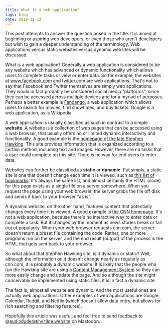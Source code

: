 ```yaml
---
title: What is a web application?
tags: blog
date: 2018-11-13
---
```


This post attempts to answer the question posed in the title. It is aimed at beginning or aspiring web developers, or even those who aren't developers but wish to gain a deeper understanding of the terminology. Web applications versus static websites versus dynamic websites will be discussed.

What is a web application? Generally a web application is considered to be any website which has advanced or dynamic functionality which allows users to complete tasks or view or enter data. So for example, the websites at www.facebook.com and twitter.com are web applications. That's not to say that Facebook and Twitter themselves are simply web applications. They would in fact probably be considered social media "platforms", since they can be accessed across multiple devices and for a myriad of purposes. Perhaps a better example is [Fandango](https://www.fandango.com/), a web application which allows users to search for movies, find showtimes, and buy tickets. Google is a web application, as is Wikipedia.

A web application is usually classified as such in contrast to a simple **website**. A website is a collection of web pages that can be accessed using a web browser, that usually offers no or limited dynamic interactivity and functionality. A good example is the [homepage of the late Stephen Hawking](http://www.hawking.org.uk). This site provides information that is organized according to a certain method, including text and images. However, there are no tasks that a user could complete on this site. There is no way for end users to enter data.

Websites can further be classified as **static** or **dynamic**. Put simply, a static site is one that doesn't change each time it is viewed, such as [this list of bookmarks](http://web.mit.edu/hoffmann/www/bookmarks.html). It's always the same list, and almost certainly the HTML (code) for this page exists as a single file on a server somewhere. When you request the page using your web browser, the server grabs the file off disk and sends it back to your browser "as is".

A dynamic website, on the other hand, features content that potentially changes every time it is viewed. A good example is [the CNN homepage](https://www.cnn.com/). It's not a web application, because there's no interactive way to enter data or complete a task. But it changes by the moment as news stories break or fall out of popularity. When your web browser requests cnn.com, the server doesn't return a preset file containing the code. Rather, one or more programs run on the server, and the end result (output) of the process is the HTML that gets sent back to your browser.

So what about that Stephen Hawking site, is it dynamic or static? Well, although the information on it doesn't change nearly as regularly as cnn.com, it is probably a dynamic website. It is likely that the people who run the Hawking site are using a [Content Management System](https://en.wikipedia.org/wiki/Content_management_system) so they can more easily change and update the page. And so although the site might conceivably be implemented using static files, it is in fact a dynamic site.

The fact is, almost all website are dynamic. And the most useful ones are actually web applications. Other examples of web applications are Google Calendar, Reddit, and Netflix (which doesn't allow data entry, but allows for rich searching and filtering features).

Hopefully this article was useful, and feel free to send feedback to @audiodude@tiny.tilde.website on Mastodon.
